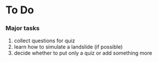 To Do
======
### Major tasks
1. collect questions for quiz
2. learn how to simulate a landslide (if possible)
3. decide whether to put only a quiz or add something more
